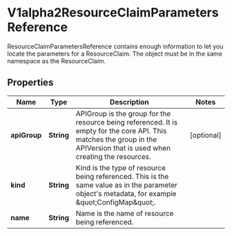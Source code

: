 

# V1alpha2ResourceClaimParametersReference

ResourceClaimParametersReference contains enough information to let you locate the parameters for a ResourceClaim. The object must be in the same namespace as the ResourceClaim.

## Properties

| Name | Type | Description | Notes |
|------------ | ------------- | ------------- | -------------|
|**apiGroup** | **String** | APIGroup is the group for the resource being referenced. It is empty for the core API. This matches the group in the APIVersion that is used when creating the resources. |  [optional] |
|**kind** | **String** | Kind is the type of resource being referenced. This is the same value as in the parameter object&#39;s metadata, for example \&quot;ConfigMap\&quot;. |  |
|**name** | **String** | Name is the name of resource being referenced. |  |



